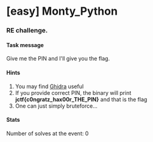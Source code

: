 # [easy] Monty_Python
### RE challenge. 

#### Task message
Give me the PIN and I'll give you the flag.

#### Hints
1. You may find [Ghidra](https://ghidra-sre.org) useful 
2. If you provide correct PIN, the binary will print **jctf{c0ngratz_hax00r_THE_PIN}** and that is the flag
3. One can just simply bruteforce...

#### Stats
Number of solves at the event: 0

